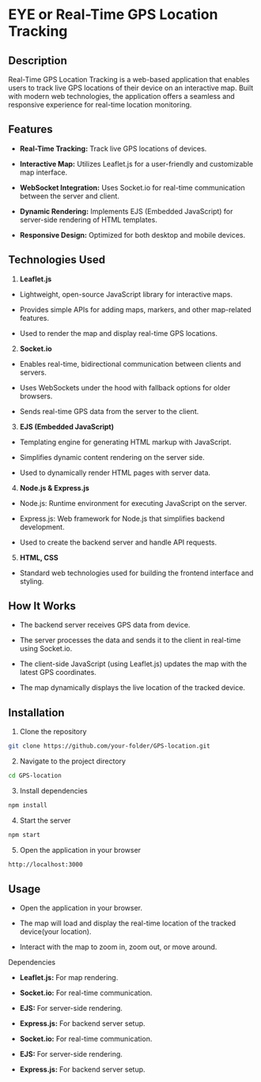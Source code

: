 # EYE or Real-Time GPS Location Tracking

## Description

Real-Time GPS Location Tracking is a web-based application that enables users to track live GPS locations of their device on an interactive map. Built with modern web technologies, the application offers a seamless and responsive experience for real-time location monitoring.

## Features

- **Real-Time Tracking:** Track live GPS locations of devices.

- **Interactive Map:** Utilizes Leaflet.js for a user-friendly and customizable map interface.

- **WebSocket Integration:** Uses Socket.io for real-time communication between the server and client.

- **Dynamic Rendering:** Implements EJS (Embedded JavaScript) for server-side rendering of HTML templates.

- **Responsive Design:** Optimized for both desktop and mobile devices.

## Technologies Used

1. **Leaflet.js**

- Lightweight, open-source JavaScript library for interactive maps.

- Provides simple APIs for adding maps, markers, and other map-related features.

- Used to render the map and display real-time GPS locations.

2. **Socket.io**

- Enables real-time, bidirectional communication between clients and servers.

- Uses WebSockets under the hood with fallback options for older browsers.

- Sends real-time GPS data from the server to the client.

3. **EJS (Embedded JavaScript)**

- Templating engine for generating HTML markup with JavaScript.

- Simplifies dynamic content rendering on the server side.

- Used to dynamically render HTML pages with server data.

4. **Node.js & Express.js**

- Node.js: Runtime environment for executing JavaScript on the server.

- Express.js: Web framework for Node.js that simplifies backend development.

- Used to create the backend server and handle API requests.

5. **HTML, CSS**

- Standard web technologies used for building the frontend interface and styling.

## How It Works

- The backend server receives GPS data from device.

- The server processes the data and sends it to the client in real-time using Socket.io.

- The client-side JavaScript (using Leaflet.js) updates the map with the latest GPS coordinates.

- The map dynamically displays the live location of the tracked device.

## Installation

1. Clone the repository
``` bash
git clone https://github.com/your-folder/GPS-location.git
```

2. Navigate to the project directory
``` bash
cd GPS-location
```
3. Install dependencies
``` bash
npm install
```
4. Start the server
``` bash
npm start
```
5. Open the application in your browser
``` bash
http://localhost:3000
```

## Usage

- Open the application in your browser.

- The map will load and display the real-time location of the tracked device(your location).

- Interact with the map to zoom in, zoom out, or move around.

Dependencies

- **Leaflet.js:** For map rendering.

- **Socket.io:** For real-time communication.

- **EJS:** For server-side rendering.

- **Express.js:** For backend server setup.

- **Socket.io:** For real-time communication.

- **EJS:** For server-side rendering.

- **Express.js:** For backend server setup.
